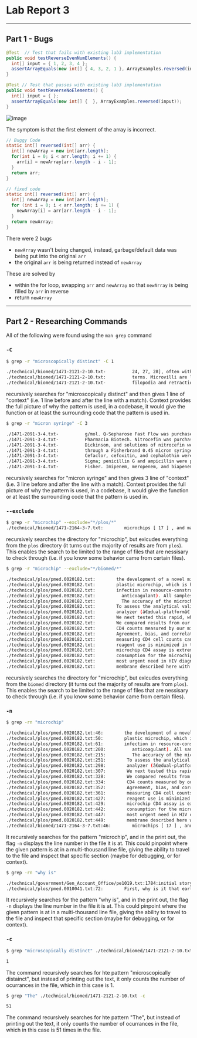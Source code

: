 # Lab Report 3

---

## Part 1 - Bugs

```java
@Test  // Test that fails with existing lab3 implementation
public void testReverseEvenNumElements() {
  int[] input = { 1, 2, 3, 4 };
  assertArrayEquals(new int[] { 4, 3, 2, 1 }, ArrayExamples.reversed(input));
}

@Test // Test that passes with existing lab3 implementation
public void testReverseNoElements() {
  int[] input = { };
  assertArrayEquals(new int[] {  }, ArrayExamples.reversed(input));
}
```

![image](https://github.com/AskewParity/cse15l-lab-reports/assets/147351354/9a855c6c-80fc-4e79-9f82-088123fedbda)

The symptom is that the first element of the array is incorrect.

```java
// Buggy Code
static int[] reversed(int[] arr) {
  int[] newArray = new int[arr.length];
  for(int i = 0; i < arr.length; i += 1) {
    arr[i] = newArray[arr.length - i - 1];
  }
  return arr;
}

// fixed code
static int[] reversed(int[] arr) {
  int[] newArray = new int[arr.length];
  for (int i = 0; i < arr.length; i += 1) {
    newArray[i] = arr[arr.length - i - 1];
  }
  return newArray;
}
```

There were 2 bugs 
- `newArray` wasn't being changed, instead, garbage/default data was being put into the original `arr`
- the original `arr` is being returned instead of `newArray`

These are solved by
- within the for loop, swapping `arr` and `newArray` so that `newArray` is being filled by `arr` in reverse 
- return `newArray`

---


## Part 2 - Researching Commands

All of the following were found using the `man grep` command
### `-C`

```bash
$ grep -r "microscopically distinct" -C 1

./technical/biomed/1471-2121-2-10.txt-          24, 27, 28], often without a clear definition of these
./technical/biomed/1471-2121-2-10.txt:          terms. Microvilli are light microscopically distinct from
./technical/biomed/1471-2121-2-10.txt-          filopodia and retraction fibers [ 29]. Filopodia or
```

recursively searches for "microscopically distinct" and then gives 1 line of "context" (i.e. 1 line before and after the line with a match). Context provides the full picture of why the pattern is used, in a codebase, it would give the function or at least the surrounding code that the pattern is used in.

```bash
$ grep -r "micron syringe" -C 3

./1471-2091-3-4.txt-          g/mol. Q-Sepharose Fast Flow was purchased from Amersham
./1471-2091-3-4.txt-          Pharmacia Biotech. Nitrocefin was purchased from Becton
./1471-2091-3-4.txt-          Dickinson, and solutions of nitrocefin were filtered
./1471-2091-3-4.txt:          through a Fisherbrand 0.45 micron syringe filter.
./1471-2091-3-4.txt-          Cefaclor, cefoxitin, and cephalothin were purchased from
./1471-2091-3-4.txt-          Sigma; penicillin G and ampicillin were purchased from
./1471-2091-3-4.txt-          Fisher. Imipenem, meropenem, and biapenem were generously

```

recursively searches for "micron syringe" and then gives 3 line of "context" (i.e. 3 line before and after the line with a match). Context provides the full picture of why the pattern is used, in a codebase, it would give the function or at least the surrounding code that the pattern is used in.


### `--exclude`

```bash
$ grep -r "microchip" --exclude="*/plos/*" 
./technical/biomed/1471-2164-3-7.txt:        microchips [ 17 ] , and massive parallel signature
```
recursively searches the directory for "microchip", but exlcudes everything from the `plos` directory (it turns out the majority of results are from `plos`). This enables the search to be limited to the range of files that are nessisary to check through (i.e. if you know some behavior came from certain files).

```bash
$ grep -r "microchip" --exclude="*/biomed/*"

./technical/plos/pmed.0020182.txt:        the development of a novel microchip-based detection system for measuring analytes such as
./technical/plos/pmed.0020182.txt:        plastic microchip, which is housed in a miniature flow cell. Microfluidic channels deliver
./technical/plos/pmed.0020182.txt:        infection in resource-constrained settings. We show that a microchip-based system can
./technical/plos/pmed.0020182.txt:          anticoagulant). All samples were run on the microchip on the day of blood collection.
./technical/plos/pmed.0020182.txt:          The accuracy of the microchip-based CD4 counting system was determined by comparing
./technical/plos/pmed.0020182.txt:        To assess the analytical validity of the membrane-based microchip system, we first
./technical/plos/pmed.0020182.txt:        analyzer (â€œdual-platformâ€ flow cytometry). The microchip
./technical/plos/pmed.0020182.txt:        We next tested this rapid, whole blood microchip assay in a series of samples acquired
./technical/plos/pmed.0020182.txt:        We compared results from our microchip assay with results available from flow cytometry,
./technical/plos/pmed.0020182.txt:        CD4 counts measured by our microchip assay and those measured by flow cytometry.
./technical/plos/pmed.0020182.txt:        Agreement, bias, and correlations between the microchip method and flow cytometry are
./technical/plos/pmed.0020182.txt:        measuring CD4 cell counts can be accurately quantified using the microchip method, and that
./technical/plos/pmed.0020182.txt:        reagent use is minimized in the microchip system, reducing reagent costs by as much as 90%.
./technical/plos/pmed.0020182.txt:        microchip CD4 assay is extremely rapid. CD4 results in the prototype system described here
./technical/plos/pmed.0020182.txt:        consumption for the microchip system can be reduced by a similar factor relative to flow
./technical/plos/pmed.0020182.txt:        most urgent need in HIV diagnostics for resource-poor settings, the microchip platform is
./technical/plos/pmed.0020182.txt:        membrane described here with the previously reported microchip arrays, cellular assays like
```

recursively searches the directory for "microchip", but exlcudes everything from the `biomed` directory (it turns out the majority of results are from `plos`). This enables the search to be limited to the range of files that are nessisary to check through (i.e. if you know some behavior came from certain files).

### `-n`

```bash
$ grep -rn "microchip"

./technical/plos/pmed.0020182.txt:46:        the development of a novel microchip-based detection system for measuring analytes such as
./technical/plos/pmed.0020182.txt:50:        plastic microchip, which is housed in a miniature flow cell. Microfluidic channels deliver
./technical/plos/pmed.0020182.txt:61:        infection in resource-constrained settings. We show that a microchip-based system can
./technical/plos/pmed.0020182.txt:200:          anticoagulant). All samples were run on the microchip on the day of blood collection.
./technical/plos/pmed.0020182.txt:215:          The accuracy of the microchip-based CD4 counting system was determined by comparing
./technical/plos/pmed.0020182.txt:251:        To assess the analytical validity of the membrane-based microchip system, we first
./technical/plos/pmed.0020182.txt:298:        analyzer (â€œdual-platformâ€ flow cytometry). The microchip
./technical/plos/pmed.0020182.txt:307:        We next tested this rapid, whole blood microchip assay in a series of samples acquired
./technical/plos/pmed.0020182.txt:328:        We compared results from our microchip assay with results available from flow cytometry,
./technical/plos/pmed.0020182.txt:334:        CD4 counts measured by our microchip assay and those measured by flow cytometry.
./technical/plos/pmed.0020182.txt:352:        Agreement, bias, and correlations between the microchip method and flow cytometry are
./technical/plos/pmed.0020182.txt:361:        measuring CD4 cell counts can be accurately quantified using the microchip method, and that
./technical/plos/pmed.0020182.txt:427:        reagent use is minimized in the microchip system, reducing reagent costs by as much as 90%.
./technical/plos/pmed.0020182.txt:429:        microchip CD4 assay is extremely rapid. CD4 results in the prototype system described here
./technical/plos/pmed.0020182.txt:442:        consumption for the microchip system can be reduced by a similar factor relative to flow
./technical/plos/pmed.0020182.txt:447:        most urgent need in HIV diagnostics for resource-poor settings, the microchip platform is
./technical/plos/pmed.0020182.txt:449:        membrane described here with the previously reported microchip arrays, cellular assays like
./technical/biomed/1471-2164-3-7.txt:46:        microchips [ 17 ] , and massive parallel signature
```

It recursively searches for the pattern "microchip", and in the print out, the flag `-n` displays the line number in the file it is at. This could pinpoint where the given pattern is at in a multi-thousand line file, giving the ability to travel to the file and inspect that specific section (maybe for debugging, or for context).

```bash
$ grep -rn "why is"

./technical/government/Gen_Account_Office/pe1019.txt:1784:initial story of what is happening and why is displayed as a
./technical/plos/pmed.0010041.txt:72:        First, why is it that early antiretroviral treatment, even if it does lead to better
```

It recursively searches for the pattern "why is", and in the print out, the flag `-n` displays the line number in the file it is at. This could pinpoint where the given pattern is at in a multi-thousand line file, giving the ability to travel to the file and inspect that specific section (maybe for debugging, or for context).

### `-c`

```bash
$ grep "microscopically distinct" ./technical/biomed/1471-2121-2-10.txt -c

1
```

The command recursively searches for hte pattern "microscopically distainct", but instead of printing out the text, it only counts the number of ocurrances in the file, which in this case is 1.

```bash
$ grep "The" ./technical/biomed/1471-2121-2-10.txt -c                     

51
```

The command recursively searches for hte pattern "The", but instead of printing out the text, it only counts the number of ocurrances in the file, which in this case is 51 times in the file.

